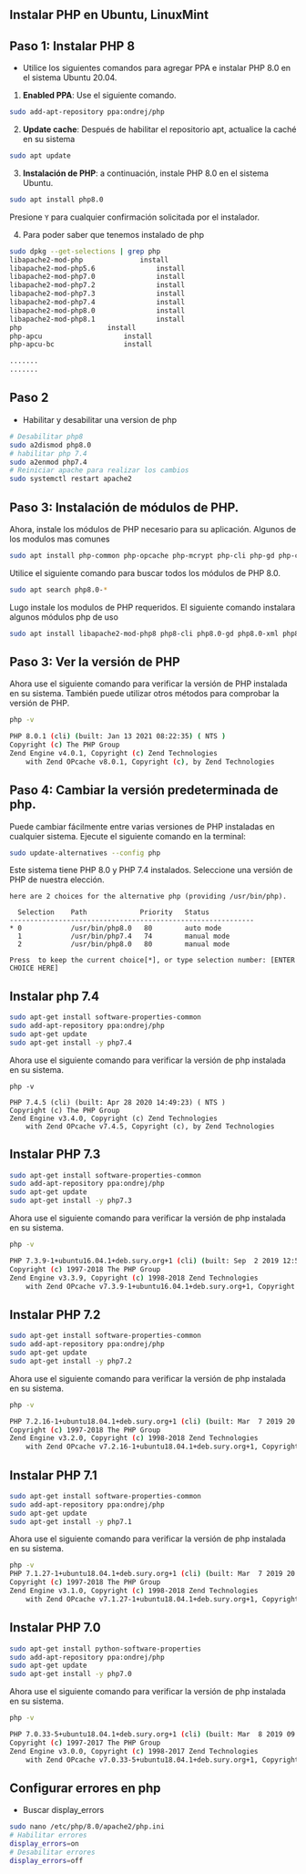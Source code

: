 ## Instalar PHP en Ubuntu, LinuxMint

## Paso 1: Instalar PHP 8
- Utilice los siguientes comandos para agregar PPA
  e instalar PHP 8.0 en el sistema Ubuntu 20.04.
1. **Enabled PPA**: Use el siguiente comando.
```bash
sudo add-apt-repository ppa:ondrej/php
```
2. **Update cache**: Después de habilitar el repositorio apt, actualice la caché en su sistema
```bash
sudo apt update
```
3. **Instalación de PHP**: a continuación, instale PHP 8.0 en el sistema Ubuntu.
```bash
sudo apt install php8.0
```
Presione `Y` para cualquier confirmación solicitada por el instalador.

4. Para poder saber que tenemos instalado de php
```bash
sudo dpkg --get-selections | grep php
libapache2-mod-php				install
libapache2-mod-php5.6				install
libapache2-mod-php7.0				install
libapache2-mod-php7.2				install
libapache2-mod-php7.3				install
libapache2-mod-php7.4				install
libapache2-mod-php8.0				install
libapache2-mod-php8.1				install
php						install
php-apcu					install
php-apcu-bc					install

.......
.......
```
## Paso 2
- Habilitar y desabilitar una version de php
```bash
# Desabilitar php8
sudo a2dismod php8.0
# habilitar php 7.4
sudo a2enmod php7.4
# Reiniciar apache para realizar los cambios
sudo systemctl restart apache2
```

## Paso 3: Instalación de módulos de PHP.
Ahora, instale los módulos de PHP necesario para su aplicación.
Algunos de los modulos mas comunes
```bash
sudo apt install php-common php-opcache php-mcrypt php-cli php-gd php-curl php-mysql
```
Utilice el siguiente comando para buscar todos los módulos de PHP 8.0.
```bash
sudo apt search php8.0-*
```
Lugo instale los modulos de PHP requeridos.
El siguiente comando instalara algunos módulos php de uso
```bash
sudo apt install libapache2-mod-php8 php8-cli php8.0-gd php8.0-xml php8.0-soap php8.0-mbstring php8.0-mysql php8-imagick php8-recode php8-tidy php8-xmlrpc
```
## Paso 3: Ver la versión de PHP
Ahora use el siguiente comando para verificar la versión de PHP instalada
en su sistema. También puede utilizar otros métodos para comprobar la versión de PHP.
```bash
php -v

PHP 8.0.1 (cli) (built: Jan 13 2021 08:22:35) ( NTS )
Copyright (c) The PHP Group
Zend Engine v4.0.1, Copyright (c) Zend Technologies
    with Zend OPcache v8.0.1, Copyright (c), by Zend Technologies
```
## Paso 4: Cambiar la versión predeterminada de php.
Puede cambiar fácilmente entre varias versiones de PHP instaladas en cualquier sistema.
Ejecute el siguiente comando en la terminal:
```bash
sudo update-alternatives --config php
```
Este sistema tiene PHP 8.0 y PHP 7.4 instalados. Seleccione una versión de PHP de nuestra elección.
```
here are 2 choices for the alternative php (providing /usr/bin/php).

  Selection    Path             Priority   Status
------------------------------------------------------------
* 0            /usr/bin/php8.0   80        auto mode
  1            /usr/bin/php7.4   74        manual mode
  2            /usr/bin/php8.0   80        manual mode

Press  to keep the current choice[*], or type selection number: [ENTER CHOICE HERE]
```

## Instalar php 7.4
```bash
sudo apt-get install software-properties-common
sudo add-apt-repository ppa:ondrej/php
sudo apt-get update
sudo apt-get install -y php7.4
```
Ahora use el siguiente comando para verificar la versión de php instalada en su sistema.
```
php -v

PHP 7.4.5 (cli) (built: Apr 28 2020 14:49:23) ( NTS )
Copyright (c) The PHP Group
Zend Engine v3.4.0, Copyright (c) Zend Technologies
    with Zend OPcache v7.4.5, Copyright (c), by Zend Technologies
```

## Instalar PHP 7.3
```bash
sudo apt-get install software-properties-common
sudo add-apt-repository ppa:ondrej/php
sudo apt-get update
sudo apt-get install -y php7.3
```
Ahora use el siguiente comando para verificar la versión de php instalada en su sistema.
```bash
php -v

PHP 7.3.9-1+ubuntu16.04.1+deb.sury.org+1 (cli) (built: Sep  2 2019 12:54:04) ( NTS )
Copyright (c) 1997-2018 The PHP Group
Zend Engine v3.3.9, Copyright (c) 1998-2018 Zend Technologies
    with Zend OPcache v7.3.9-1+ubuntu16.04.1+deb.sury.org+1, Copyright (c) 1999-2018, by Zend Technologies
```

## Instalar PHP 7.2
```bash
sudo apt-get install software-properties-common
sudo add-apt-repository ppa:ondrej/php
sudo apt-get update
sudo apt-get install -y php7.2
```
Ahora use el siguiente comando para verificar la versión de php instalada en su sistema.
```bash
php -v

PHP 7.2.16-1+ubuntu18.04.1+deb.sury.org+1 (cli) (built: Mar  7 2019 20:23:29) ( NTS )
Copyright (c) 1997-2018 The PHP Group
Zend Engine v3.2.0, Copyright (c) 1998-2018 Zend Technologies
    with Zend OPcache v7.2.16-1+ubuntu18.04.1+deb.sury.org+1, Copyright (c) 1999-2018, by Zend Technologies
```

## Instalar PHP 7.1
```bash
sudo apt-get install software-properties-common
sudo add-apt-repository ppa:ondrej/php
sudo apt-get update
sudo apt-get install -y php7.1
```
Ahora use el siguiente comando para verificar la versión de php instalada en su sistema.
```bash
php -v
PHP 7.1.27-1+ubuntu18.04.1+deb.sury.org+1 (cli) (built: Mar  7 2019 20:02:25) ( NTS )
Copyright (c) 1997-2018 The PHP Group
Zend Engine v3.1.0, Copyright (c) 1998-2018 Zend Technologies
    with Zend OPcache v7.1.27-1+ubuntu18.04.1+deb.sury.org+1, Copyright (c) 1999-2018, by Zend Technologies
```

## Instalar PHP 7.0
```bash
sudo apt-get install python-software-properties
sudo add-apt-repository ppa:ondrej/php
sudo apt-get update
sudo apt-get install -y php7.0
```
Ahora use el siguiente comando para verificar la versión de php instalada en su sistema.
```bash
php -v

PHP 7.0.33-5+ubuntu18.04.1+deb.sury.org+1 (cli) (built: Mar  8 2019 09:49:15) ( NTS )
Copyright (c) 1997-2017 The PHP Group
Zend Engine v3.0.0, Copyright (c) 1998-2017 Zend Technologies
    with Zend OPcache v7.0.33-5+ubuntu18.04.1+deb.sury.org+1, Copyright (c) 1999-2017, by Zend Technologies
```


## Configurar errores en php
- Buscar display_errors
```bash
sudo nano /etc/php/8.0/apache2/php.ini
# Habilitar errores
display_errors=on
# Desabilitar errores
display_errors=off
```


